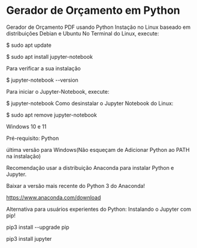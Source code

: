 # Gerador de Orçamento em Python
Gerador de Orçamento PDF usando Python
Instação no Linux baseado em distribuições Debian e Ubuntu
No Terminal do Linux, execute:

$ sudo apt update

$ sudo apt install jupyter-notebook

Para verificar a sua instalação

$ jupyter-notebook --version

Para iniciar o Jupyter-Notebook, execute:

$ jupyter-notebook
Como desinstalar o Jupyter Notebook do Linux:

$ sudo apt remove jupyter-notebook

Windows 10 e 11

Pré-requisito: Python 

última versão para Windows(Não esqueçam de Adicionar Python ao PATH na instalação)

Recomendação usar a distribuição Anaconda para instalar Python e Jupyter.

Baixar a versão mais recente do Python 3 do Anaconda!

https://www.anaconda.com/download

Alternativa para usuários experientes do Python: Instalando o Jupyter com pip!

pip3 install --upgrade pip

pip3 install jupyter







